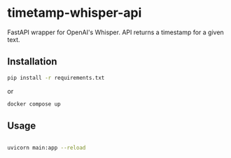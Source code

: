 # timetamp-whisper-api


FastAPI wrapper for OpenAI's Whisper. API returns a timestamp for a given text.



## Installation

```bash
pip install -r requirements.txt
```

or

```bash
docker compose up
```

## Usage

```bash

uvicorn main:app --reload

```
